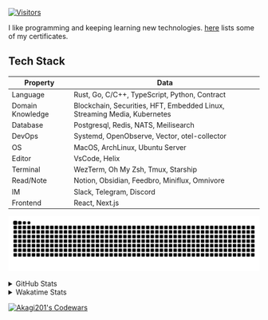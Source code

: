<!-- markdownlint-disable MD041 MD010 MD033 -->
[![Visitors](https://api.visitorbadge.io/api/daily?path=Akagi201%2FAkagi201&label=Visitors%20Today&countColor=%2337d67a)](https://visitorbadge.io/status?path=Akagi201%2FAkagi201)

I like programming and keeping learning new technologies. [here](https://github.com/Akagi201/blockchain) lists some of my certificates.

## Tech Stack

| Property         	| Data                                                                               	|
|------------------	|------------------------------------------------------------------------------------	|
| Language         	| Rust, Go, C/C++, TypeScript, Python, Contract                                       |
| Domain Knowledge 	| Blockchain, Securities, HFT, Embedded Linux, Streaming Media, Kubernetes            |
| Database         	| Postgresql, Redis, NATS, Meilisearch                                                   |
| DevOps            | Systemd, OpenObserve, Vector, otel-collector                                        |
| OS               	| MacOS, ArchLinux, Ubuntu Server                                                     |
| Editor           	| VsCode, Helix                                                                       |
| Terminal          | WezTerm, Oh My Zsh, Tmux, Starship                                                  |
| Read/Note         | Notion, Obsidian, Feedbro, Miniflux, Omnivore                                       |
| IM               	| Slack, Telegram, Discord                                                            |
| Frontend          | React, Next.js                                                                      |

[![github contribution grid snake animation](https://raw.githubusercontent.com/Akagi201/Akagi201/output/github-contribution-grid-snake.svg#gh-light-mode-only)](https://github.com/Akagi201)

<details>
<summary>GitHub Stats</summary>
  <a href="https://github.com/Akagi201"><img alt="Profile Detail" src="https://raw.githubusercontent.com/Akagi201/Akagi201/master/profile-summary-card-output/dracula/0-profile-details.svg" /></a>
  <a href="https://github.com/Akagi201"><img alt="Github Stats" src="https://raw.githubusercontent.com/Akagi201/Akagi201/master/profile-summary-card-output/dracula/3-stats.svg" /></a>
  <a href="https://github.com/Akagi201"><img alt="Lang By Commits" src="https://raw.githubusercontent.com/Akagi201/Akagi201/master/profile-summary-card-output/dracula/2-most-commit-language.svg" /></a>
</details>

<details>
<summary>Wakatime Stats</summary>
<br>

<!--START_SECTION:waka-->

```txt
From: 01 April 2024 - To: 08 April 2024

Total Time: 46 hrs 17 mins

Other              31 hrs 38 mins  █████████████████░░░░░░░░   68.35 %
Rust               6 hrs 58 mins   ███▓░░░░░░░░░░░░░░░░░░░░░   15.07 %
sh                 5 hrs 13 mins   ██▓░░░░░░░░░░░░░░░░░░░░░░   11.30 %
Markdown           1 hr 26 mins    ▓░░░░░░░░░░░░░░░░░░░░░░░░   03.13 %
Python             27 mins         ▒░░░░░░░░░░░░░░░░░░░░░░░░   01.00 %
TOML               14 mins         ░░░░░░░░░░░░░░░░░░░░░░░░░   00.53 %
Go                 7 mins          ░░░░░░░░░░░░░░░░░░░░░░░░░   00.25 %
Bash               3 mins          ░░░░░░░░░░░░░░░░░░░░░░░░░   00.12 %
JSON               3 mins          ░░░░░░░░░░░░░░░░░░░░░░░░░   00.11 %
Text               2 mins          ░░░░░░░░░░░░░░░░░░░░░░░░░   00.07 %
```

<!--END_SECTION:waka-->

</details>

<a href="https://www.codewars.com/users/Akagi201"><img alt="Akagi201's Codewars" src="https://www.codewars.com/users/Akagi201/badges/small"></a>
